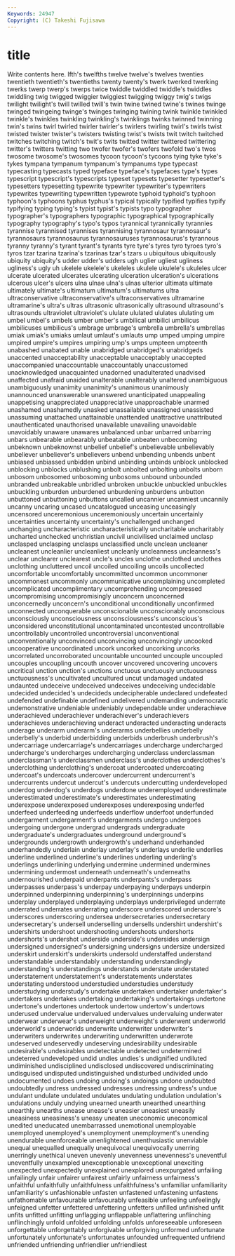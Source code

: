 ```yaml
---
Keywords: 24947 
Copyright: (C) Takeshi Fujisawa
---
```


# title

Write contents here.
lfth's twelfths
twelve twelve's twelves twenties twentieth twentieth's twentieths twenty twenty's twerk
twerked twerking twerks twerp twerp's twerps twice twiddle twiddled twiddle's
twiddles twiddling twig twigged twiggier twiggiest twigging twiggy twig's twigs
twilight twilight's twill twilled twill's twin twine twined twine's twines
twinge twinged twingeing twinge's twinges twinging twining twink twinkle twinkled
twinkle's twinkles twinkling twinkling's twinklings twinks twinned twinning twin's twins
twirl twirled twirler twirler's twirlers twirling twirl's twirls twist twisted
twister twister's twisters twisting twist's twists twit twitch twitched twitches
twitching twitch's twit's twits twitted twitter twittered twittering twitter's twitters
twitting two twofer twofer's twofers twofold two's twos twosome twosome's
twosomes tycoon tycoon's tycoons tying tyke tyke's tykes tympana tympanum
tympanum's tympanums type typecast typecasting typecasts typed typeface typeface's typefaces
type's types typescript typescript's typescripts typeset typesets typesetter typesetter's typesetters
typesetting typewrite typewriter typewriter's typewriters typewrites typewriting typewritten typewrote typhoid
typhoid's typhoon typhoon's typhoons typhus typhus's typical typically typified typifies
typify typifying typing typing's typist typist's typists typo typographer typographer's
typographers typographic typographical typographically typography typography's typo's typos tyrannical tyrannically
tyrannies tyrannise tyrannised tyrannises tyrannising tyrannosaur tyrannosaur's tyrannosaurs tyrannosaurus tyrannosauruses
tyrannosaurus's tyrannous tyranny tyranny's tyrant tyrant's tyrants tyre tyre's tyres
tyro tyroes tyro's tyros tzar tzarina tzarina's tzarinas tzar's tzars
u ubiquitous ubiquitously ubiquity ubiquity's udder udder's udders ugh uglier
ugliest ugliness ugliness's ugly uh ukelele ukelele's ukeleles ukulele ukulele's
ukuleles ulcer ulcerate ulcerated ulcerates ulcerating ulceration ulceration's ulcerations ulcerous
ulcer's ulcers ulna ulnae ulna's ulnas ulterior ultimata ultimate ultimately
ultimate's ultimatum ultimatum's ultimatums ultra ultraconservative ultraconservative's ultraconservatives ultramarine ultramarine's
ultra's ultras ultrasonic ultrasonically ultrasound ultrasound's ultrasounds ultraviolet ultraviolet's ululate
ululated ululates ululating um umbel umbel's umbels umber umber's umbilical
umbilici umbilicus umbilicuses umbilicus's umbrage umbrage's umbrella umbrella's umbrellas umiak
umiak's umiaks umlaut umlaut's umlauts ump umped umping umpire umpired
umpire's umpires umpiring ump's umps umpteen umpteenth unabashed unabated unable
unabridged unabridged's unabridgeds unaccented unacceptability unacceptable unacceptably unaccepted unaccompanied unaccountable
unaccountably unaccustomed unacknowledged unacquainted unadorned unadulterated unadvised unaffected unafraid unaided
unalterable unalterably unaltered unambiguous unambiguously unanimity unanimity's unanimous unanimously unannounced
unanswerable unanswered unanticipated unappealing unappetising unappreciated unappreciative unapproachable unarmed unashamed
unashamedly unasked unassailable unassigned unassisted unassuming unattached unattainable unattended unattractive
unattributed unauthenticated unauthorised unavailable unavailing unavoidable unavoidably unaware unawares unbalanced
unbar unbarred unbarring unbars unbearable unbearably unbeatable unbeaten unbecoming unbeknown
unbeknownst unbelief unbelief's unbelievable unbelievably unbeliever unbeliever's unbelievers unbend unbending
unbends unbent unbiased unbiassed unbidden unbind unbinding unbinds unblock unblocked
unblocking unblocks unblushing unbolt unbolted unbolting unbolts unborn unbosom unbosomed
unbosoming unbosoms unbound unbounded unbranded unbreakable unbridled unbroken unbuckle unbuckled
unbuckles unbuckling unburden unburdened unburdening unburdens unbutton unbuttoned unbuttoning unbuttons
uncalled uncannier uncanniest uncannily uncanny uncaring uncased uncatalogued unceasing unceasingly
uncensored unceremonious unceremoniously uncertain uncertainly uncertainties uncertainty uncertainty's unchallenged unchanged
unchanging uncharacteristic uncharacteristically uncharitable uncharitably uncharted unchecked unchristian uncivil uncivilised
unclaimed unclasp unclasped unclasping unclasps unclassified uncle unclean uncleaner uncleanest
uncleanlier uncleanliest uncleanly uncleanness uncleanness's unclear unclearer unclearest uncle's uncles
unclothe unclothed unclothes unclothing uncluttered uncoil uncoiled uncoiling uncoils uncollected
uncomfortable uncomfortably uncommitted uncommon uncommoner uncommonest uncommonly uncommunicative uncomplaining uncompleted
uncomplicated uncomplimentary uncomprehending uncompressed uncompromising uncompromisingly unconcern unconcerned unconcernedly unconcern's
unconditional unconditionally unconfirmed unconnected unconquerable unconscionable unconscionably unconscious unconsciously unconsciousness
unconsciousness's unconscious's unconsidered unconstitutional uncontaminated uncontested uncontrollable uncontrollably uncontrolled uncontroversial
unconventional unconventionally unconvinced unconvincing unconvincingly uncooked uncooperative uncoordinated uncork uncorked
uncorking uncorks uncorrelated uncorroborated uncountable uncounted uncouple uncoupled uncouples uncoupling
uncouth uncover uncovered uncovering uncovers uncritical unction unction's unctions unctuous
unctuously unctuousness unctuousness's uncultivated uncultured uncut undamaged undated undaunted undeceive
undeceived undeceives undeceiving undecidable undecided undecided's undecideds undecipherable undeclared undefeated
undefended undefinable undefined undelivered undemanding undemocratic undemonstrative undeniable undeniably undependable
under underachieve underachieved underachiever underachiever's underachievers underachieves underachieving underact underacted
underacting underacts underage underarm underarm's underarms underbellies underbelly underbelly's underbid
underbidding underbids underbrush underbrush's undercarriage undercarriage's undercarriages undercharge undercharged undercharge's
undercharges undercharging underclass underclassman underclassman's underclassmen underclass's underclothes underclothes's underclothing
underclothing's undercoat undercoated undercoating undercoat's undercoats undercover undercurrent undercurrent's undercurrents
undercut undercut's undercuts undercutting underdeveloped underdog underdog's underdogs underdone underemployed
underestimate underestimated underestimate's underestimates underestimating underexpose underexposed underexposes underexposing underfed
underfeed underfeeding underfeeds underflow underfoot underfunded undergarment undergarment's undergarments undergo
undergoes undergoing undergone undergrad undergrads undergraduate undergraduate's undergraduates underground underground's
undergrounds undergrowth undergrowth's underhand underhanded underhandedly underlain underlay underlay's underlays
underlie underlies underline underlined underline's underlines underling underling's underlings underlining
underlying undermine undermined undermines undermining undermost underneath underneath's underneaths undernourished
underpaid underpants underpants's underpass underpasses underpass's underpay underpaying underpays underpin
underpinned underpinning underpinning's underpinnings underpins underplay underplayed underplaying underplays underprivileged
underrate underrated underrates underrating underscore underscored underscore's underscores underscoring undersea
undersecretaries undersecretary undersecretary's undersell underselling undersells undershirt undershirt's undershirts undershoot
undershooting undershoots undershorts undershorts's undershot underside underside's undersides undersign undersigned
undersigned's undersigning undersigns undersize undersized underskirt underskirt's underskirts undersold understaffed
understand understandable understandably understanding understandingly understanding's understandings understands understate understated
understatement understatement's understatements understates understating understood understudied understudies understudy understudying
understudy's undertake undertaken undertaker undertaker's undertakers undertakes undertaking undertaking's undertakings
undertone undertone's undertones undertook undertow undertow's undertows underused undervalue undervalued
undervalues undervaluing underwater underwear underwear's underweight underweight's underwent underworld underworld's
underworlds underwrite underwriter underwriter's underwriters underwrites underwriting underwritten underwrote undeserved
undeservedly undeserving undesirability undesirable undesirable's undesirables undetectable undetected undetermined undeterred
undeveloped undid undies undies's undignified undiluted undiminished undisciplined undisclosed undiscovered
undiscriminating undisguised undisputed undistinguished undisturbed undivided undo undocumented undoes undoing
undoing's undoings undone undoubted undoubtedly undress undressed undresses undressing undress's
undue undulant undulate undulated undulates undulating undulation undulation's undulations unduly
undying unearned unearth unearthed unearthing unearthly unearths unease unease's uneasier
uneasiest uneasily uneasiness uneasiness's uneasy uneaten uneconomic uneconomical unedited uneducated
unembarrassed unemotional unemployable unemployed unemployed's unemployment unemployment's unending unendurable unenforceable
unenlightened unenthusiastic unenviable unequal unequalled unequally unequivocal unequivocally unerring unerringly
unethical uneven unevenly unevenness unevenness's uneventful uneventfully unexampled unexceptionable unexceptional
unexciting unexpected unexpectedly unexplained unexplored unexpurgated unfailing unfailingly unfair unfairer
unfairest unfairly unfairness unfairness's unfaithful unfaithfully unfaithfulness unfaithfulness's unfamiliar unfamiliarity
unfamiliarity's unfashionable unfasten unfastened unfastening unfastens unfathomable unfavourable unfavourably unfeasible
unfeeling unfeelingly unfeigned unfetter unfettered unfettering unfetters unfilled unfinished unfit
unfits unfitted unfitting unflagging unflappable unflattering unflinching unflinchingly unfold unfolded
unfolding unfolds unforeseeable unforeseen unforgettable unforgettably unforgivable unforgiving unformed unfortunate
unfortunately unfortunate's unfortunates unfounded unfrequented unfriend unfriended unfriending unfriendlier unfriendliest
